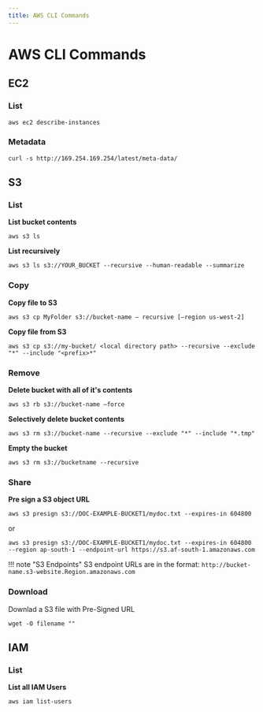 ```yaml
---
title: AWS CLI Commands
---
```


# AWS CLI Commands

## EC2

### List

```
aws ec2 describe-instances
```

### Metadata

```
curl -s http://169.254.169.254/latest/meta-data/
```

## S3

### List

**List bucket contents**
```
aws s3 ls
```

**List recursively**

```
aws s3 ls s3://YOUR_BUCKET --recursive --human-readable --summarize
```

### Copy

**Copy file to S3**

```
aws s3 cp MyFolder s3://bucket-name — recursive [–region us-west-2]

```

**Copy file from S3**

```
aws s3 cp s3://my-bucket/ <local directory path> --recursive --exclude "*" --include "<prefix>*"
```


### Remove

**Delete bucket with all of it's contents**

```
aws s3 rb s3://bucket-name –force
```

**Selectively delete bucket contents**

```
aws s3 rm s3://bucket-name --recursive --exclude "*" --include "*.tmp"
```

**Empty the bucket**

```
aws s3 rm s3://bucketname --recursive
```

### Share

**Pre sign a S3 object URL**

```
aws s3 presign s3://DOC-EXAMPLE-BUCKET1/mydoc.txt --expires-in 604800
```

or

```
aws s3 presign s3://DOC-EXAMPLE-BUCKET1/mydoc.txt --expires-in 604800 --region ap-south-1 --endpoint-url https://s3.af-south-1.amazonaws.com
```

!!! note "S3 Endpoints"
    S3 endpoint URLs are in the format: `http://bucket-name.s3-website.Region.amazonaws.com`

### Download

Downlad a S3 file with Pre-Signed URL

```
wget -O filename ""
```

## IAM

### List

**List all IAM Users**
```
aws iam list-users
```

